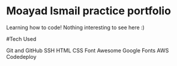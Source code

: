 # Moayad Ismail practice portfolio

Learning how to code!  Nothing interesting to see here :)

#Tech Used

Git and GitHub
SSH
HTML
CSS
Font Awesome
Google Fonts
AWS Codedeploy